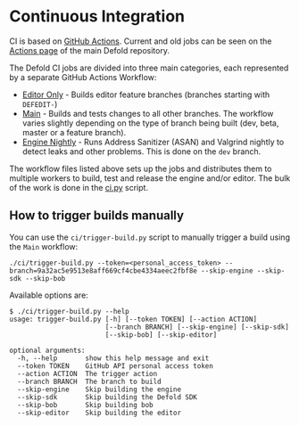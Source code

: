 # Continuous Integration

CI is based on [GitHub Actions](https://github.com/features/actions). Current and old jobs can be seen on the [Actions page](https://github.com/defold/defold/actions) of the main Defold repository.

The Defold CI jobs are divided into three main categories, each represented by a separate GitHub Actions Workflow:

* [Editor Only](/.github/workflows/editor-only.yml) - Builds editor feature branches (branches starting with `DEFEDIT-`)
* [Main](/.github/workflows/main-ci.yml) - Builds and tests changes to all other branches. The workflow varies slightly depending on the type of branch being built (dev, beta, master or a feature branch).
* [Engine Nightly](/.github/workflows/engine-nightly.yml) - Runs Address Sanitizer (ASAN) and Valgrind nightly to detect leaks and other problems. This is done on the `dev` branch.

The workflow files listed above sets up the jobs and distributes them to multiple workers to build, test and release the engine and/or editor. The bulk of the work is done in the [ci.py](/ci/ci.py) script.

## How to trigger builds manually

You can use the `ci/trigger-build.py` script to manually trigger a build using the `Main` workflow:

```
./ci/trigger-build.py --token=<personal_access_token> --branch=9a32ac5e9513e8aff669cf4cbe4334aeec2fbf8e --skip-engine --skip-sdk --skip-bob
```

Available options are:

```
$ ./ci/trigger-build.py --help                                                                   
usage: trigger-build.py [-h] [--token TOKEN] [--action ACTION]
                        [--branch BRANCH] [--skip-engine] [--skip-sdk]
                        [--skip-bob] [--skip-editor]

optional arguments:
  -h, --help       show this help message and exit
  --token TOKEN    GitHub API personal access token
  --action ACTION  The trigger action
  --branch BRANCH  The branch to build
  --skip-engine    Skip building the engine
  --skip-sdk       Skip building the Defold SDK
  --skip-bob       Skip building bob
  --skip-editor    Skip building the editor
```

